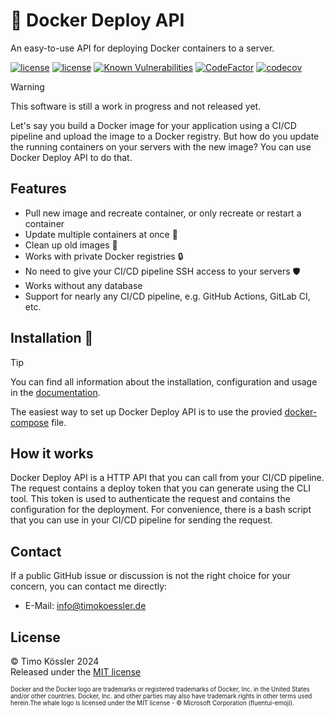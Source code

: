 # 🐳 Docker Deploy API

An easy-to-use API for deploying Docker containers to a server.

[![license](https://badgen.net/docker/pulls/timokoessler/docker-deploy-api)](https://hub.docker.com/r/timokoessler/docker-deploy-api)
[![license](https://badgen.net/github/license/timokoessler/docker-deploy-api)](https://github.com/timokoessler/docker-deploy-api/blob/main/LICENSE)
[![Known Vulnerabilities](https://snyk.io/test/github/timokoessler/docker-deploy-api/badge.svg)](https://snyk.io/test/github/timokoessler/docker-deploy-api)
[![CodeFactor](https://www.codefactor.io/repository/github/timokoessler/docker-deploy-api/badge)](https://www.codefactor.io/repository/github/timokoessler/docker-deploy-api)
[![codecov](https://codecov.io/gh/timokoessler/docker-deploy-api/graph/badge.svg?token=VYS4DJZOP3)](https://codecov.io/gh/timokoessler/docker-deploy-api)

> [!WARNING]  
> This software is still a work in progress and not released yet.

Let's say you build a Docker image for your application using a CI/CD pipeline and upload the image to a Docker registry.
But how do you update the running containers on your servers with the new image? You can use Docker Deploy API to do that.

## Features

-   Pull new image and recreate container, or only recreate or restart a container
-   Update multiple containers at once 🔄️
-   Clean up old images 🧹
-   Works with private Docker registries 🔒
-   No need to give your CI/CD pipeline SSH access to your servers 🛡️
-   Works without any database
-   Support for nearly any CI/CD pipeline, e.g. GitHub Actions, GitLab CI, etc.

## Installation 🚀

> [!TIP]
> You can find all information about the installation, configuration and usage in the [documentation](https://deploy-api.tkoessler.de).

The easiest way to set up Docker Deploy API is to use the provied [docker-compose](https://github.com/timokoessler/docker-deploy-api/blob/main/docker-compose.yml) file.

## How it works

Docker Deploy API is a HTTP API that you can call from your CI/CD pipeline. The request contains a deploy token that you can generate using the CLI tool.
This token is used to authenticate the request and contains the configuration for the deployment.
For convenience, there is a bash script that you can use in your CI/CD pipeline for sending the request.

## Contact

If a public GitHub issue or discussion is not the right choice for your concern, you can contact me directly:

-   E-Mail: [info@timokoessler.de](mailto:info@timokoessler.de)

## License

© Timo Kössler 2024  
Released under the [MIT license](https://github.com/timokoessler/docker-deploy-api/blob/main/LICENSE)

<sub><sup>Docker and the Docker logo are trademarks or registered trademarks of Docker, Inc. in the United States and/or other countries. Docker, Inc. and other parties may also have trademark rights in other terms used herein.The whale logo is licensed under the MIT license - © Microsoft Corporation (fluentui-emoji).</sup></sub>
